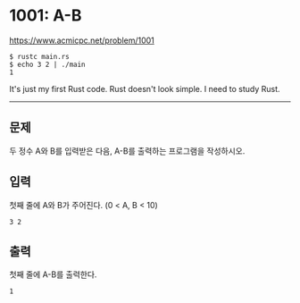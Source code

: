 # 1001: A-B

https://www.acmicpc.net/problem/1001

```
$ rustc main.rs
$ echo 3 2 | ./main
1
```

It's just my first Rust code. Rust doesn't look simple. I need to study Rust.

---

## 문제

두 정수 A와 B를 입력받은 다음, A-B를 출력하는 프로그램을 작성하시오.

## 입력

첫째 줄에 A와 B가 주어진다. (0 < A, B < 10)

```
3 2
```

## 출력

첫째 줄에 A-B를 출력한다.

```
1
```
